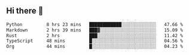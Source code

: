 ## Hi there 👋

<!--
**whirlun/whirlun** is a ✨ _special_ ✨ repository because its `README.md` (this file) appears on your GitHub profile.

Here are some ideas to get you started:

- 🔭 I’m currently working on ...
- 🌱 I’m currently learning ...
- 👯 I’m looking to collaborate on ...
- 🤔 I’m looking for help with ...
- 💬 Ask me about ...
- 📫 How to reach me: ...
- 😄 Pronouns: ...
- ⚡ Fun fact: ...
-->
<!--START_SECTION:waka-->

```txt
Python         8 hrs 23 mins   ████████████░░░░░░░░░░░░░   47.66 %
Markdown       2 hrs 39 mins   ███▓░░░░░░░░░░░░░░░░░░░░░   15.09 %
Rust           2 hrs           ███░░░░░░░░░░░░░░░░░░░░░░   11.42 %
TypeScript     48 mins         █░░░░░░░░░░░░░░░░░░░░░░░░   04.56 %
Org            44 mins         █░░░░░░░░░░░░░░░░░░░░░░░░   04.23 %
```

<!--END_SECTION:waka-->

